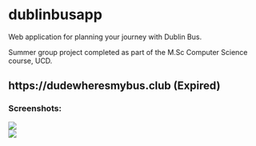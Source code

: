 # dublinbusapp

Web application for planning your journey with Dublin Bus.

Summer group project completed as part of the M.Sc Computer Science course, UCD.

<h2>https://dudewheresmybus.club (Expired)</h2>




<h3>Screenshots:</h3>
<img src="https://i.imgur.com/ha8gLfV.jpg"/>

<br>

<img src="https://i.imgur.com/DG1ij4P.jpg"/>
